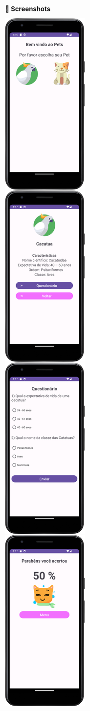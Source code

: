 
## :camera_flash: Screenshots
<!-- You can add more screenshots here if you like -->
<img src="https://github.com/JoaoVitor-Dev/App-Pets/blob/main/img_01.png" width=260/>
<img src="https://github.com/JoaoVitor-Dev/App-Pets/blob/main/img_02.png" width=260/> 
<img src="https://github.com/JoaoVitor-Dev/App-Pets/blob/main/img_03.png" width=260/>
<img src="https://github.com/JoaoVitor-Dev/App-Pets/blob/main/img_04.png" width=260/>
